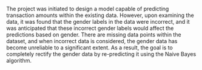   The project was initiated to design a model capable of predicting transaction amounts within the existing data. However, upon examining the data, it was found that the gender labels in the data were incorrect, and it was anticipated that these incorrect gender labels would affect the predictions based on gender. There are missing data points within the dataset, and when incorrect data is considered, the gender data has become unreliable to a significant extent. As a result, the goal is to completely rectify the gender data by re-predicting it using the Naive Bayes algorithm.
